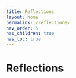 ```yaml
---
title: Reflections
layout: home
permalink: /reflections/
nav_order: 5
has_children: true
has_toc: true
---
```


# Reflections
